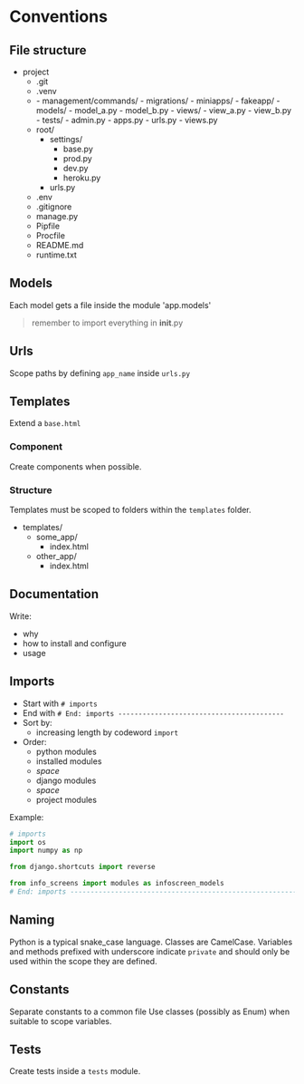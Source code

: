 # Conventions

## File structure
- project
    - .git
    - .venv
    - <app>
        - management/commands/
        - migrations/
        - miniapps/
            - fakeapp/
        - models/
            - model_a.py
            - model_b.py
        - views/
            - view_a.py
            - view_b.py
        - tests/
        - admin.py
        - apps.py
        - urls.py
        - views.py
    - root/
        - settings/
            - base.py
            - prod.py
            - dev.py
            - heroku.py
        - urls.py
    - .env
    - .gitignore
    - manage.py
    - Pipfile
    - Procfile
    - README.md
    - runtime.txt

## Models
Each model gets a file inside the module 'app.models'
> remember to import everything in __init__.py



## Urls
Scope paths by defining `app_name` inside `urls.py`

## Templates
Extend a `base.html`


### Component
Create components when possible.


### Structure
Templates must be scoped to folders within the `templates` folder.

- templates/
    - some_app/
        - index.html
    - other_app/
        - index.html


## Documentation
Write:
- why
- how to install and configure
- usage

## Imports
- Start with `# imports`
- End with `# End: imports -----------------------------------------`
- Sort by:
    - increasing length by codeword `import`
- Order:
    - python modules
    - installed modules
    - _space_
    - django modules
    - _space_
    - project modules
    
Example:
```python
# imports
import os
import numpy as np

from django.shortcuts import reverse

from info_screens import modules as infoscreen_models
# End: imports -----------------------------------------------------------------
```

## Naming
Python is a typical snake_case language.
Classes are CamelCase.
Variables and methods prefixed with underscore indicate `private` and should only be used within the scope they are defined.


## Constants
Separate constants to a common file
Use classes (possibly as Enum) when suitable to scope variables.

## Tests
Create tests inside a `tests` module.
